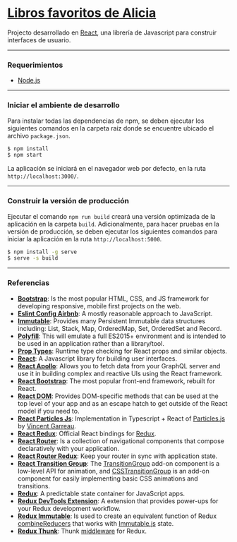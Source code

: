 # [Libros favoritos de Alicia](http://aliciatorres.dualemento.com)
Projecto desarrollado en [React](https://facebook.github.io/react/), una librería de Javascript para construir interfaces de usuario.

------

### Requerimientos
* [Node.js](https://nodejs.org/es/download/)

------

### Iniciar el ambiente de desarrollo
Para instalar todas las dependencias de npm, se deben ejecutar los siguientes comandos en la carpeta raíz donde se encuentre ubicado el archivo `package.json`.

```sh
$ npm install
$ npm start
```

La aplicación se iniciará en el navegador web por defecto, en la ruta `http://localhost:3000/`.

------

### Construir la versión de producción
Ejecutar el comando `npm run build` creará una versión optimizada de la aplicación en la carpeta `build`. Adicionalmente, para hacer pruebas en la versión de producción, se deben ejecutar los siguientes comandos para iniciar la aplicación en la ruta `http://localhost:5000`.

```sh
$ npm install -g serve
$ serve -s build
```

------

### Referencias
* [**Bootstrap**](https://getbootstrap.com/docs/3.3/): Is the most popular HTML, CSS, and JS framework for developing responsive, mobile first projects on the web.
* [**Eslint Config Airbnb**](https://www.npmjs.com/package/eslint-config-airbnb): A mostly reasonable approach to JavaScript.
* [**Immutable**](https://facebook.github.io/immutable-js/): Provides many Persistent Immutable data structures including: List, Stack, Map, OrderedMap, Set, OrderedSet and Record.
* [**Polyfill**](https://babeljs.io/docs/usage/polyfill/): This will emulate a full ES2015+ environment and is intended to be used in an application rather than a library/tool.
* [**Prop Types**](https://github.com/facebook/prop-types): Runtime type checking for React props and similar objects.
* [**React**](https://facebook.github.io/react/): A Javascript library for building user interfaces.
* [**React Apollo**](http://dev.apollodata.com/react/): Allows you to fetch data from your GraphQL server and use it in building complex and reactive UIs using the React framework.
* [**React Bootstrap**](https://react-bootstrap.github.io/): The most popular front-end framework, rebuilt for React.
* [**React DOM**](https://facebook.github.io/react/docs/react-dom.html): Provides DOM-specific methods that can be used at the top level of your app and as an escape hatch to get outside of the React model if you need to.
* [**React Particles Js**](https://github.com/Wufe/react-particles-js): Implementation in Typescript + React of [Particles.js](https://github.com/VincentGarreau/particles.js/) by [Vincent Garreau](https://github.com/VincentGarreau).
* [**React Redux**](https://github.com/reactjs/react-redux): Official React bindings for [Redux](https://github.com/reactjs/redux).
* [**React Router**](https://reacttraining.com/react-router/web/guides/philosophy): Is a collection of navigational components that compose declaratively with your application.
* [**React Router Redux**](https://github.com/reactjs/react-router-redux): Keep your router in sync with application state.
* [**React Transition Group**](https://github.com/reactjs/react-transition-group/tree/v1-stable#high-level-api-csstransitiongroup): The [TransitionGroup](https://github.com/reactjs/react-transition-group/tree/v1-stable#low-level-api-transitiongroup) add-on component is a low-level API for animation, and [CSSTransitionGroup](https://github.com/reactjs/react-transition-group/tree/v1-stable#csstransitiongroup) is an add-on component for easily implementing basic CSS animations and transitions.
* [**Redux**](http://redux.js.org/): A predictable state container for JavaScript apps.
* [**Redux DevTools Extension**](https://github.com/zalmoxisus/redux-devtools-extension): A extension that provides power-ups for your Redux development workflow.
* [**Redux Immutable**](https://github.com/gajus/redux-immutable): Is used to create an equivalent function of Redux [combineReducers](http://redux.js.org/docs/api/combineReducers.html) that works with [Immutable.js](https://facebook.github.io/immutable-js/) state.
* [**Redux Thunk**](https://github.com/gaearon/redux-thunk): Thunk [middleware](http://redux.js.org/docs/advanced/Middleware.html) for Redux.